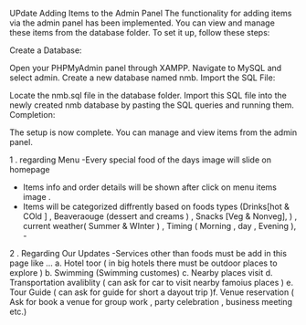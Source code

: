UPdate
Adding Items to the Admin Panel
The functionality for adding items via the admin panel has been implemented. You can view and manage these items from the database folder. To set it up, follow these steps:

Create a Database:

Open your PHPMyAdmin panel through XAMPP.
Navigate to MySQL and select admin.
Create a new database named nmb.
Import the SQL File:

Locate the nmb.sql file in the database folder.
Import this SQL file into the newly created nmb database by pasting the SQL queries and running them.
Completion:

The setup is now complete. You can manage and view items from the admin panel.




1 . regarding Menu -Every special food of the days image will slide on homepage 
- Items info and order details will be shown after click on menu items image . 
- Items will be categorized diffrently based on foods types (Drinks[hot & COld ] , Beaveraouge (dessert and creams ) ,
     Snacks [Veg & Nonveg], ) , current weather( Summer & WInter ) , Timing ( Morning , day , Evening ), -

2 . Regarding Our Updates -Services other than foods must be add in this page like ... 
  a. Hotel toor ( in big hotels there must be outdoor places to explore ) 
  b. Swimming (Swimming customes) 
  c. Nearby places visit 
  d. Transportation avaliblity ( can ask for car to visit nearby famoius places ) 
  e. Tour Guide ( can ask for guide for short a dayout trip )f. Venue reservation ( Ask for book a venue for group work , party celebration , business meeting etc.)
